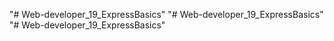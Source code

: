 "# Web-developer_19_ExpressBasics" 
"# Web-developer_19_ExpressBasics" 
"# Web-developer_19_ExpressBasics" 
